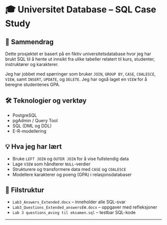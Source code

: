 # 🎓 Universitet Database – SQL Case Study

## 📘 Sammendrag
Dette prosjektet er basert på en fiktiv universitetsdatabase hvor jeg har brukt SQL til å hente ut innsikt fra ulike tabeller relatert til kurs, studenter, instruktører og karakterer.

Jeg har jobbet med spørringer som bruker `JOIN`, `GROUP BY`, `CASE`, `COALESCE`, `VIEW`, samt `INSERT`, `UPDATE`, og `DELETE`. Jeg har også laget en `VIEW` for å beregne studentenes GPA.

## 🛠️ Teknologier og verktøy
- PostgreSQL
- pgAdmin / Query Tool
- SQL (DML og DDL)
- E-R-modellering

## 💡 Hva jeg har lært
- Bruke `LEFT JOIN` og `OUTER JOIN` for å vise fullstendig data
- Lage `VIEW` som håndterer `NULL`-verdier
- Strukturere og transformere data med `CASE` og `COALESCE`
- Modellere karakterer og poeng (GPA) i relasjonsdatabaser

## 📂 Filstruktur
- `Lab3_Answers_Extended.docx` – inneholder alle SQL-svar
- `Lab3_Questions_Extended_answersEW.docx` – oppgaver med refleksjoner
- `Lab 3 questions_øving til eksamen.sql` – testbar SQL-kode

---

